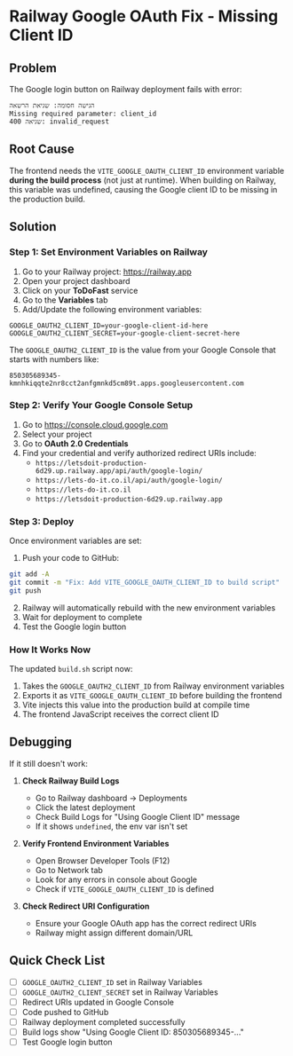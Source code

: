 # Railway Google OAuth Fix - Missing Client ID

## Problem
The Google login button on Railway deployment fails with error:
```
הגישה חסומה: שגיאת הרשאה
Missing required parameter: client_id
שגיאה 400: invalid_request
```

## Root Cause
The frontend needs the `VITE_GOOGLE_OAUTH_CLIENT_ID` environment variable **during the build process** (not just at runtime). When building on Railway, this variable was undefined, causing the Google client ID to be missing in the production build.

## Solution

### Step 1: Set Environment Variables on Railway

1. Go to your Railway project: https://railway.app
2. Open your project dashboard
3. Click on your **ToDoFast** service
4. Go to the **Variables** tab
5. Add/Update the following environment variables:

```
GOOGLE_OAUTH2_CLIENT_ID=your-google-client-id-here
GOOGLE_OAUTH2_CLIENT_SECRET=your-google-client-secret-here
```

The `GOOGLE_OAUTH2_CLIENT_ID` is the value from your Google Console that starts with numbers like:
```
850305689345-kmnhkiqqte2nr8cct2anfgmnkd5cm89t.apps.googleusercontent.com
```

### Step 2: Verify Your Google Console Setup

1. Go to https://console.cloud.google.com
2. Select your project
3. Go to **OAuth 2.0 Credentials**
4. Find your credential and verify authorized redirect URIs include:
   - `https://letsdoit-production-6d29.up.railway.app/api/auth/google-login/`
   - `https://lets-do-it.co.il/api/auth/google-login/`
   - `https://lets-do-it.co.il`
   - `https://letsdoit-production-6d29.up.railway.app`

### Step 3: Deploy

Once environment variables are set:

1. Push your code to GitHub:
```bash
git add -A
git commit -m "Fix: Add VITE_GOOGLE_OAUTH_CLIENT_ID to build script"
git push
```

2. Railway will automatically rebuild with the new environment variables
3. Wait for deployment to complete
4. Test the Google login button

### How It Works Now

The updated `build.sh` script now:
1. Takes the `GOOGLE_OAUTH2_CLIENT_ID` from Railway environment variables
2. Exports it as `VITE_GOOGLE_OAUTH_CLIENT_ID` before building the frontend
3. Vite injects this value into the production build at compile time
4. The frontend JavaScript receives the correct client ID

## Debugging

If it still doesn't work:

1. **Check Railway Build Logs**
   - Go to Railway dashboard → Deployments
   - Click the latest deployment
   - Check Build Logs for "Using Google Client ID" message
   - If it shows `undefined`, the env var isn't set

2. **Verify Frontend Environment Variables**
   - Open Browser Developer Tools (F12)
   - Go to Network tab
   - Look for any errors in console about Google
   - Check if `VITE_GOOGLE_OAUTH_CLIENT_ID` is defined

3. **Check Redirect URI Configuration**
   - Ensure your Google OAuth app has the correct redirect URIs
   - Railway might assign different domain/URL

## Quick Check List
- [ ] `GOOGLE_OAUTH2_CLIENT_ID` set in Railway Variables
- [ ] `GOOGLE_OAUTH2_CLIENT_SECRET` set in Railway Variables  
- [ ] Redirect URIs updated in Google Console
- [ ] Code pushed to GitHub
- [ ] Railway deployment completed successfully
- [ ] Build logs show "Using Google Client ID: 850305689345-..."
- [ ] Test Google login button
